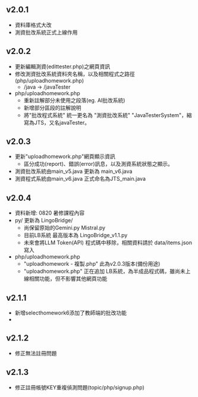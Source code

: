 ## v2.0.1
- 資料庫格式大改
- 測資批改系統正式上線作用

## v2.0.2
- 更新編輯測資(edittester.php)之網頁資訊
- 修改測資批改系統資料夾名稱，以及相關程式之路徑(php/uploadhomework.php)
  - /java -> /javaTester
- php/uploadhomework.php
  - 重新註解部分未使用之段落(eg. AI批改系統)
  - 新增部分區段的註解說明
  - 將"批改程式系統" 統一更名為 "測資批改系統" "JavaTesterSystem"，縮寫為JTS，又名javaTester。

## v2.0.3
- 更新"uploadhomework.php"網頁顯示資訊
  - 區分成功(report)、錯誤(error)訊息，以及測資系統狀態之顯示。
- 測資批改系統由main_v5.java 更新為 main_v6.java
- 測資程式系統由main_v6.java 正式命名為JTS_main.java

## v2.0.4
- 資料新增: 0820 暑修課程內容
- py/ 更新為 LingoBridge/
  - 尚保留原始的Gemini.py Mistral.py
  - 目前LB系統 最高版本為 LingoBridge_v1.1.py
  - 未來會將LLM Token(API) 程式碼中移除，相關資料請於 data/items.json 寫入
- php/uploadhomework.php
  - "uploadhomework - 複製.php" 此為v2.0.3版本(備份用途)
  - "uploadhomework.php" 正在追加 LB系統，為半成品程式碼，雖尚未上線相關功能，但不影響其他網頁功能

## v2.1.1
- 新增selecthomework6添加了教師端的批改功能
- 
## v2.1.2
- 修正無法註冊問題

 ## v2.1.3
- 修正註冊帳號KEY重複偵測問題(topic/php/signup.php)
